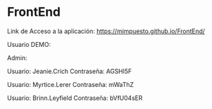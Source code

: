 # FrontEnd

Link de Acceso a la aplicación: https://mimpuesto.github.io/FrontEnd/

Usuario DEMO: 

Admin: 

Usuario: Jeanie.Crich
Contraseña: AGSHI5F

Usuario: Myrtice.Lerer
Contraseña: mWaThZ

Usuario: Brinn.Leyfield
Contraseña: bVfU04sER
